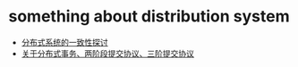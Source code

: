 # something about distribution system

- [分布式系统的一致性探讨](http://blog.jobbole.com/95618/)
- [关于分布式事务、两阶段提交协议、三阶提交协议](http://blog.jobbole.com/95632/)